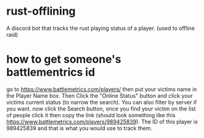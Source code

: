 # rust-offlining
 A discord bot that tracks the rust playing status of a player. (used to offline raid)

# how to get someone's battlementrics id

go to https://www.battlemetrics.com/players/ then put your victims name in the Player Name box.
Then Click the "Online Status" button and click your victims current status (to narrow the search).
You can also filter by server if you want.
now click the Search button, once you find your victim on the list of people click it then copy the link (should look something like this https://www.battlemetrics.com/players/989425839).
The ID of this player is 989425839 and that is what you would use to track them.
